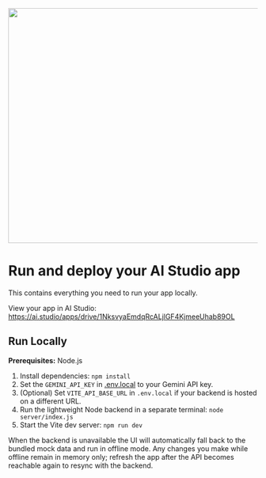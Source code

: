 <div align="center">
<img width="1200" height="475" alt="GHBanner" src="https://github.com/user-attachments/assets/0aa67016-6eaf-458a-adb2-6e31a0763ed6" />
</div>

# Run and deploy your AI Studio app

This contains everything you need to run your app locally.

View your app in AI Studio: https://ai.studio/apps/drive/1NksvyaEmdqRcALjlGF4KjmeeUhab89OL

## Run Locally

**Prerequisites:**  Node.js


1. Install dependencies:
   `npm install`
2. Set the `GEMINI_API_KEY` in [.env.local](.env.local) to your Gemini API key.
3. (Optional) Set `VITE_API_BASE_URL` in `.env.local` if your backend is hosted on a different URL.
4. Run the lightweight Node backend in a separate terminal:
   `node server/index.js`
5. Start the Vite dev server:
   `npm run dev`

When the backend is unavailable the UI will automatically fall back to the bundled mock data and run in offline mode. Any changes you make while offline remain in memory only; refresh the app after the API becomes reachable again to resync with the backend.
